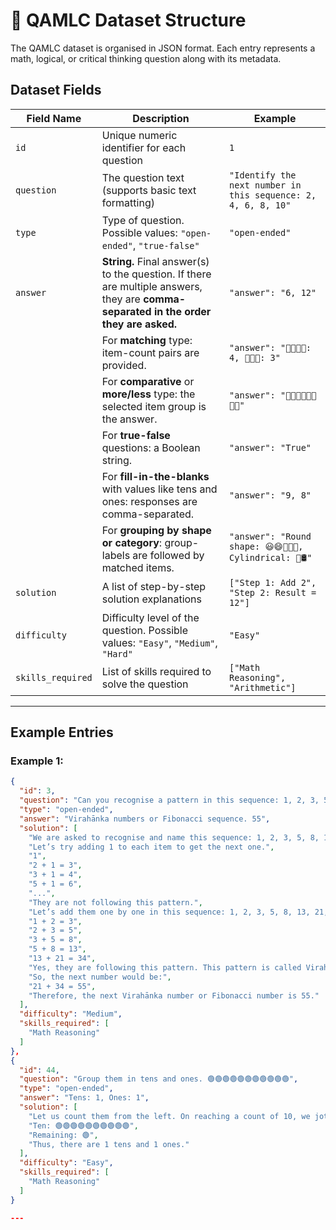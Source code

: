 # 📁 QAMLC Dataset Structure

The QAMLC dataset is organised in JSON format. Each entry represents a math, logical, or critical thinking question along with its metadata.

## Dataset Fields

| Field Name        | Description                                                                               | Example                                                        |
|-------------------|-------------------------------------------------------------------------------------------|----------------------------------------------------------------|
| `id`              | Unique numeric identifier for each question                                                | `1`                                                            |
| `question`        | The question text (supports basic text formatting)                                         | `"Identify the next number in this sequence: 2, 4, 6, 8, 10"`  |
| `type`            | Type of question. Possible values: `"open-ended"`, `"true-false"`                          | `"open-ended"`                                                 |
| `answer`          | **String.** Final answer(s) to the question. If there are multiple answers, they are **comma-separated in the order they are asked.**        | `"answer": "6, 12"`                                                                                       |
|                   | For **matching** type: item-count pairs are provided.                                                                                         | `"answer": "🍪🍪🍪🍪: 4, 🍔🍔🍔: 3"`                                                                        |
|                   | For **comparative** or **more/less** type: the selected item group is the answer.                                                            | `"answer": "🍍🍍🍍🍍🍍🍍🍍🍍"`                                                                               |
|                   | For **true-false** questions: a Boolean string.                                                                                               | `"answer": "True"`                                                                                        |
|                   | For **fill-in-the-blanks** with values like tens and ones: responses are comma-separated.                                                    | `"answer": "9, 8"`                                                                                        |
|                   | For **grouping by shape or category**: group-labels are followed by matched items.                                                           | `"answer": "Round shape: 😃😄🌝🍪🏀, Cylindrical: 🔋🛢️"`                                                    |                                                        |
| `solution`        | A list of step-by-step solution explanations                                               | `["Step 1: Add 2", "Step 2: Result = 12"]`                      |
| `difficulty`      | Difficulty level of the question. Possible values: `"Easy"`, `"Medium"`, `"Hard"`           | `"Easy"`                                                       |
| `skills_required` | List of skills required to solve the question                                              | `["Math Reasoning", "Arithmetic"]`                             |

---

## Example Entries

### Example 1:

```json
{
  "id": 3,
  "question": "Can you recognise a pattern in this sequence: 1, 2, 3, 5, 8, 13, 21, 34. Name this pattern and find the next sequence number.",
  "type": "open-ended",
  "answer": "Virahānka numbers or Fibonacci sequence. 55",
  "solution": [
    "We are asked to recognise and name this sequence: 1, 2, 3, 5, 8, 13, 21, 34. Also, we need to find the next sequence number.",
    "Let’s try adding 1 to each item to get the next one.",
    "1",
    "2 + 1 = 3",
    "3 + 1 = 4",
    "5 + 1 = 6",
    "...",
    "They are not following this pattern.",
    "Let’s add them one by one in this sequence: 1, 2, 3, 5, 8, 13, 21, 34.",
    "1 + 2 = 3",
    "2 + 3 = 5",
    "3 + 5 = 8",
    "5 + 8 = 13",
    "13 + 21 = 34",
    "Yes, they are following this pattern. This pattern is called Virahānka numbers or the Fibonacci sequence.",
    "So, the next number would be:",
    "21 + 34 = 55",
    "Therefore, the next Virahānka number or Fibonacci number is 55."
  ],
  "difficulty": "Medium",
  "skills_required": [
    "Math Reasoning"
  ]
},
{
  "id": 44,
  "question": "Group them in tens and ones. 🟢🟢🟢🟢🟢🟢🟢🟢🟢🟢🟢",
  "type": "open-ended",
  "answer": "Tens: 1, Ones: 1",
  "solution": [
    "Let us count them from the left. On reaching a count of 10, we jot them as tens.",
    "Ten: 🟢🟢🟢🟢🟢🟢🟢🟢🟢🟢",
    "Remaining: 🟢",
    "Thus, there are 1 tens and 1 ones."
  ],
  "difficulty": "Easy",
  "skills_required": [
    "Math Reasoning"
  ]
}

---
